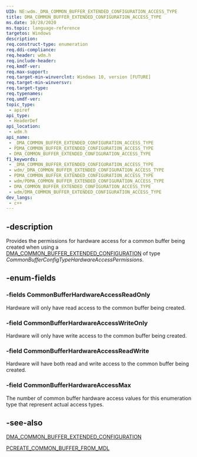 ```yaml
---
UID: NE:wdm._DMA_COMMON_BUFFER_EXTENDED_CONFIGURATION_ACCESS_TYPE
title: DMA_COMMON_BUFFER_EXTENDED_CONFIGURATION_ACCESS_TYPE
ms.date: 10/28/2020
ms.topic: language-reference
targetos: Windows
description:
req.construct-type: enumeration
req.ddi-compliance:
req.header: wdm.h
req.include-header:
req.kmdf-ver:
req.max-support:
req.target-min-winverclnt: Windows 10, version [FUTURE]
req.target-min-winversvr:
req.target-type:
req.typenames:
req.umdf-ver:
topic_type:
 - apiref
api_type:
 - HeaderDef
api_location:
 - wdm.h
api_name:
 - _DMA_COMMON_BUFFER_EXTENDED_CONFIGURATION_ACCESS_TYPE
 - PDMA_COMMON_BUFFER_EXTENDED_CONFIGURATION_ACCESS_TYPE
 - DMA_COMMON_BUFFER_EXTENDED_CONFIGURATION_ACCESS_TYPE
f1_keywords:
 - _DMA_COMMON_BUFFER_EXTENDED_CONFIGURATION_ACCESS_TYPE
 - wdm/_DMA_COMMON_BUFFER_EXTENDED_CONFIGURATION_ACCESS_TYPE
 - PDMA_COMMON_BUFFER_EXTENDED_CONFIGURATION_ACCESS_TYPE
 - wdm/PDMA_COMMON_BUFFER_EXTENDED_CONFIGURATION_ACCESS_TYPE
 - DMA_COMMON_BUFFER_EXTENDED_CONFIGURATION_ACCESS_TYPE
 - wdm/DMA_COMMON_BUFFER_EXTENDED_CONFIGURATION_ACCESS_TYPE
dev_langs:
 - c++
---
```


## -description

Provides the permissions for hardware access for a common buffer being created
when using a [DMA_COMMON_BUFFER_EXTENDED_CONFIGURATION](ns-wdm-_dma_common_buffer_extended_configuration.md) of type *CommonBufferConfigTypeHardwareAccessPermissions*.

## -enum-fields

### -fields CommonBufferHardwareAccessReadOnly

Hardware will only have read access to the common buffer being created.

### -field CommonBufferHardwareAccessWriteOnly

Hardware will only have write access to the common buffer being created.

### -field CommonBufferHardwareAccessReadWrite

Hardware will have both read and write access to the common buffer being created.

### -field CommonBufferHardwareAccessMax

The number of common buffer hardware access values for this enumeration type that represent actual access types.

## -see-also

[DMA_COMMON_BUFFER_EXTENDED_CONFIGURATION](ns-wdm-_dma_common_buffer_extended_configuration.md)

[PCREATE_COMMON_BUFFER_FROM_MDL](nc-wdm-pcreate-common-buffer-from-mdl.md)

